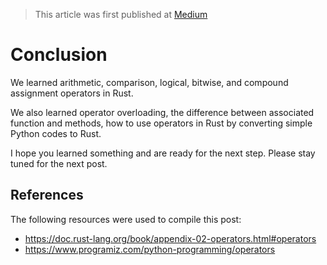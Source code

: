 > This article was first published at [Medium](https://towardsdatascience.com/a-comprehensive-tutorial-to-rust-operators-for-beginners-11554b2c64d4)

# Conclusion

We learned arithmetic, comparison, logical, bitwise, and compound assignment operators in Rust. 

We also learned operator overloading, the difference between associated function and methods, how to use operators in Rust by converting simple Python codes to Rust.

I hope you learned something and are ready for the next step. Please stay tuned for the next post.

## References

The following resources were used to compile this post:

- https://doc.rust-lang.org/book/appendix-02-operators.html#operators
- https://www.programiz.com/python-programming/operators